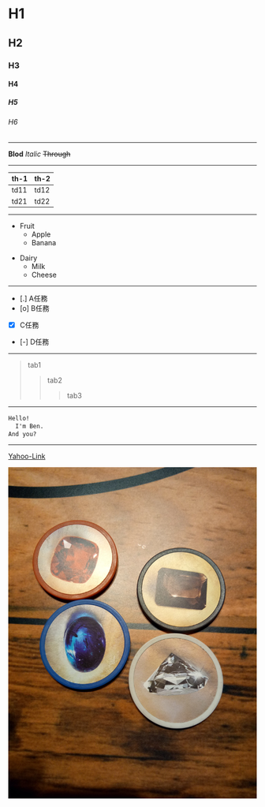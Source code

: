 # H1
## H2
### H3
#### H4
##### H5
###### H6

---

**Blod**
*Italic*
~~Through~~

---

|th-1|th-2|
|--|--|
|td11|td12|
|td21|td22|

---
- Fruit
  - Apple
  - Banana
* Dairy
  * Milk
  * Cheese
  
---

- [.] A任務
- [o] B任務
- [x] C任務
- [-] D任務

---

>tab1
>>tab2
>>>tab3

---

```
Hello!
  I'm Ben.
And you?
```

---

[Yahoo-Link](https://tw.yahoo.com/)

![Picture](52553578_780328862349139_3752231095056203776_n.jpg)
